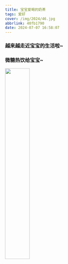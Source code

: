 ```yaml
---
title: 宝宝爱喝的奶茶
tags: 爱好
cover: /img/2024/46.jpg
abbrlink: 40fb1790
date: 2024-07-07 16:58:07
---
```

### 越来越走近宝宝的生活啦~
### 微糖热饮给宝宝~
<img src="/img/2024/46.jpg" width="40%" height="40%">